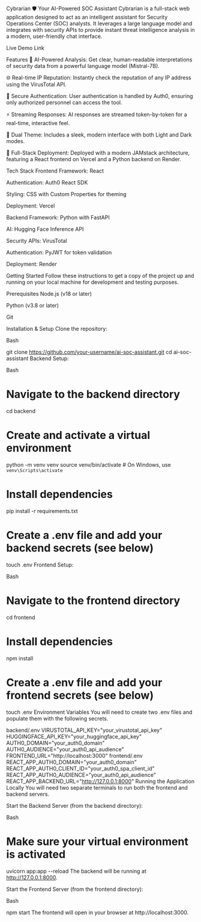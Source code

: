 Cybrarian 🛡️
Your AI-Powered SOC Assistant
Cybrarian is a full-stack web application designed to act as an intelligent assistant for Security Operations Center (SOC) analysts. It leverages a large language model and integrates with security APIs to provide instant threat intelligence analysis in a modern, user-friendly chat interface.

Live Demo Link

Features
🤖 AI-Powered Analysis: Get clear, human-readable interpretations of security data from a powerful language model (Mistral-7B).

🌐 Real-time IP Reputation: Instantly check the reputation of any IP address using the VirusTotal API.

🔐 Secure Authentication: User authentication is handled by Auth0, ensuring only authorized personnel can access the tool.

⚡ Streaming Responses: AI responses are streamed token-by-token for a real-time, interactive feel.

🎨 Dual Theme: Includes a sleek, modern interface with both Light and Dark modes.

🚀 Full-Stack Deployment: Deployed with a modern JAMstack architecture, featuring a React frontend on Vercel and a Python backend on Render.

Tech Stack
Frontend
Framework: React

Authentication: Auth0 React SDK

Styling: CSS with Custom Properties for theming

Deployment: Vercel

Backend
Framework: Python with FastAPI

AI: Hugging Face Inference API

Security APIs: VirusTotal

Authentication: PyJWT for token validation

Deployment: Render

Getting Started
Follow these instructions to get a copy of the project up and running on your local machine for development and testing purposes.

Prerequisites
Node.js (v18 or later)

Python (v3.8 or later)

Git

Installation & Setup
Clone the repository:

Bash

git clone https://github.com/your-username/ai-soc-assistant.git
cd ai-soc-assistant
Backend Setup:

Bash

# Navigate to the backend directory
cd backend

# Create and activate a virtual environment
python -m venv venv
source venv/bin/activate  # On Windows, use `venv\Scripts\activate`

# Install dependencies
pip install -r requirements.txt

# Create a .env file and add your backend secrets (see below)
touch .env
Frontend Setup:

Bash

# Navigate to the frontend directory
cd frontend

# Install dependencies
npm install

# Create a .env file and add your frontend secrets (see below)
touch .env
Environment Variables
You will need to create two .env files and populate them with the following secrets.

backend/.env
VIRUSTOTAL_API_KEY="your_virustotal_api_key"
HUGGINGFACE_API_KEY="your_huggingface_api_key"
AUTH0_DOMAIN="your_auth0_domain"
AUTH0_AUDIENCE="your_auth0_api_audience"
FRONTEND_URL="http://localhost:3000"
frontend/.env
REACT_APP_AUTH0_DOMAIN="your_auth0_domain"
REACT_APP_AUTH0_CLIENT_ID="your_auth0_spa_client_id"
REACT_APP_AUTH0_AUDIENCE="your_auth0_api_audience"
REACT_APP_BACKEND_URL="http://127.0.0.1:8000"
Running the Application Locally
You will need two separate terminals to run both the frontend and backend servers.

Start the Backend Server (from the backend directory):

Bash

# Make sure your virtual environment is activated
uvicorn app:app --reload
The backend will be running at http://127.0.0.1:8000.

Start the Frontend Server (from the frontend directory):

Bash

npm start
The frontend will open in your browser at http://localhost:3000.
